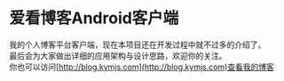 # 爱看博客Android客户端
我的个人博客平台客户端，现在本项目还在开发过程中就不过多的介绍了。<br>
最后会为大家做出详细的应用架构与设计思路，欢迎你的关注。<br>
你也可以访问[http://blog.kymjs.com](http://blog.kymjs.com)查看我的博客
